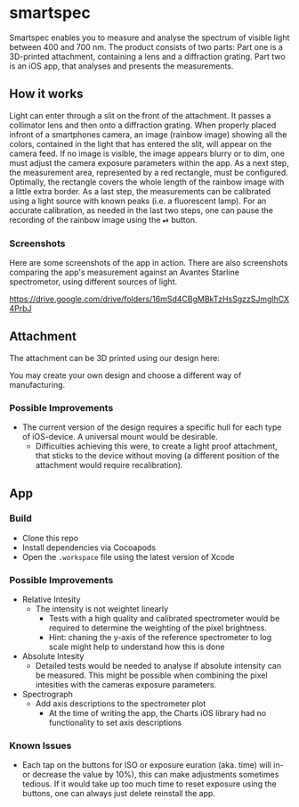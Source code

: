 # smartspec
Smartspec enables you to measure and analyse the spectrum of visible light between 400 and 700 nm. The product consists of two parts: Part one is a 3D-printed attachment, containing a lens and a diffraction grating. Part two is an iOS app, that analyses and presents the measurements.

## How it works
Light can enter through a slit on the front of the attachment. It passes a collimator lens and then onto a diffraction grating. When properly placed infront of a smartphones camera, an image (rainbow image) showing all the colors, contained in the light that has entered the slit, will appear on the camera feed. If no image is visible, the image appears blurry or to dim, one must adjust the camera exposure parameters within the app. As a next step, the measurement area, represented by a red rectangle, must be configured. Optimally, the rectangle covers the whole length of the rainbow image with a little extra border. As a last step, the measurements can be calibrated using a light source with known peaks (i.e. a fluorescent lamp). For an accurate calibration, as needed in the last two steps, one can pause the recording of the rainbow image using the ⏯ button.

### Screenshots

Here are some screenshots of the app in action. There are also screenshots comparing the app's measurement against an Avantes Starline spectrometor, using different sources of light.

https://drive.google.com/drive/folders/16mSd4CBgMBkTzHsSgzzSJmglhCX4PrbJ

## Attachment
The attachment can be 3D printed using our design here:

You may create your own design and choose a different way of manufacturing.

### Possible Improvements

- The current version of the design requires a specific hull for each type of iOS-device. A universal mount would be desirable. 
  - Difficulties achieving this were, to create a light proof attachment, that sticks to the device without moving (a different position of the attachment would require recalibration).

## App

### Build

- Clone this repo
- Install dependencies via Cocoapods
- Open the `.workspace` file using the latest version of Xcode

### Possible Improvements

- Relative Intesity
  - The intensity is not weightet linearly
    - Tests with a high quality and calibrated spectrometer would be required to determine the weighting of the pixel brightness.
    - Hint: chaning the y-axis of the reference spectrometer to log scale might help to understand how this is done
- Absolute Intesity
  - Detailed tests would be needed to analyse if absolute intensity can be measured. This might be possible when combining the pixel intesities with the cameras exposure parameters. 
- Spectrograph
  - Add axis descriptions to the spectrometer plot
    - At the time of writing the app, the Charts iOS library had no functionality to set axis descriptions
    
### Known Issues

- Each tap on the buttons for ISO or exposure euration (aka. time) will in- or decrease the value by 10%), this can make adjustments sometimes tedious. If it would take up too much time to reset exposure using the buttons, one can always just delete reinstall the app.
